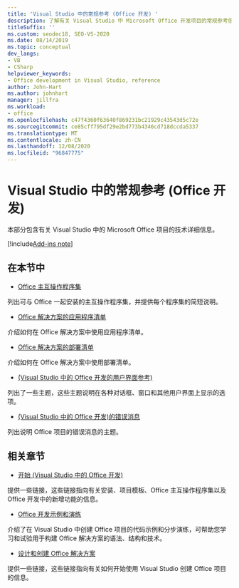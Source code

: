 ```yaml
---
title: 'Visual Studio 中的常规参考 (Office 开发) '
description: 了解有关 Visual Studio 中 Microsoft Office 开发项目的常规参考信息。
titleSuffix: ''
ms.custom: seodec18, SEO-VS-2020
ms.date: 08/14/2019
ms.topic: conceptual
dev_langs:
- VB
- CSharp
helpviewer_keywords:
- Office development in Visual Studio, reference
author: John-Hart
ms.author: johnhart
manager: jillfra
ms.workload:
- office
ms.openlocfilehash: c47f4360f63640f869231bc21929c43543d5c72e
ms.sourcegitcommit: ce85cff795df29e2bd773b4346cd718dccda5337
ms.translationtype: MT
ms.contentlocale: zh-CN
ms.lasthandoff: 12/08/2020
ms.locfileid: "96847775"
---
```

# <a name="general-reference-office-development-in-visual-studio"></a>Visual Studio 中的常规参考 (Office 开发) 
  本部分包含有关 Visual Studio 中的 Microsoft Office 项目的技术详细信息。

[!include[Add-ins note](includes/addinsnote.md)]

## <a name="in-this-section"></a>在本节中
- [Office 主互操作程序集](../vsto/office-primary-interop-assemblies.md)

 列出可与 Office 一起安装的主互操作程序集，并提供每个程序集的简短说明。

- [Office 解决方案的应用程序清单](../vsto/application-manifests-for-office-solutions.md)

 介绍如何在 Office 解决方案中使用应用程序清单。

- [Office 解决方案的部署清单](../vsto/deployment-manifests-for-office-solutions.md)

 介绍如何在 Office 解决方案中使用部署清单。

- [&#40;Visual Studio 中的 Office 开发的用户界面参考&#41;](../vsto/user-interface-reference-office-development-in-visual-studio.md)

 列出了一些主题，这些主题说明在各种对话框、窗口和其他用户界面上显示的选项。

- [&#40;Visual Studio 中的 Office 开发&#41;的错误消息 ](../vsto/error-messages-office-development-in-visual-studio.md)

 列出说明 Office 项目的错误消息的主题。

## <a name="related-sections"></a>相关章节
- [开始 &#40;Visual Studio 中的 Office 开发&#41;](../vsto/getting-started-office-development-in-visual-studio.md)

 提供一些链接，这些链接指向有关安装、项目模板、Office 主互操作程序集以及 Office 开发中的新增功能的信息。

- [Office 开发示例和演练](../vsto/office-development-samples-and-walkthroughs.md)

 介绍了在 Visual Studio 中创建 Office 项目的代码示例和分步演练，可帮助您学习和试验用于构建 Office 解决方案的语法、结构和技术。

- [设计和创建 Office 解决方案](../vsto/designing-and-creating-office-solutions.md)

 提供一些链接，这些链接指向有关如何开始使用 Visual Studio 创建 Office 项目的信息。
